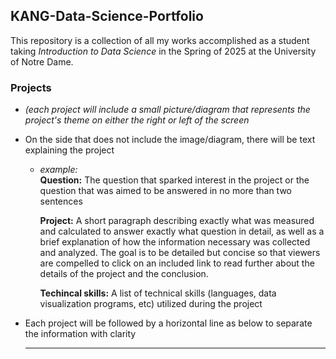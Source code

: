 ## KANG-Data-Science-Portfolio

This repository is a collection of all my works accomplished as a student taking <em>Introduction to Data Science</em> in the Spring of 2025 at the University of Notre Dame.

### Projects

- <em>(each project will include a small picture/diagram that represents the project's theme on either the right or left of the screen</em>

- On the side that does not include the image/diagram, there will be text explaining the project
    - <em>example:</em>  
      **Question:** The question that sparked interest in the project or the question that was aimed to be answered in no more than two sentences

      **Project:** A short paragraph describing exactly what was measured and calculated to answer exactly what question in detail, as well as a brief explanation of how the information necessary was collected and analyzed. The goal is to be detailed but concise so that viewers are compelled to click on an included link to read further about the details of the project and the conclusion.

      **Techincal skills:** A list of technical skills (languages, data visualization programs, etc) utilized during the project  
- Each project will be followed by a horizontal line as below to separate the information with clarity
  ***
  


